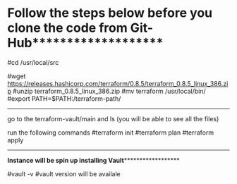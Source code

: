 # ********************Follow the steps below before you clone the code from Git-Hub***************************************

#cd /usr/local/src

#wget https://releases.hashicorp.com/terraform/0.8.5/terraform_0.8.5_linux_386.zip
#unzip terraform_0.8.5_linux_386.zip
#mv terraform /usr/local/bin/
#export PATH=$PATH:/terraform-path/

-----------------------------------------------------------------------------
go to the terraform-vault/main and ls (you will be able to see all the files)
 
run the following commands
#terraform init
#terraform plan
#terraform apply

------------------------------------------------------------------------------

********Instance will be spin up installing Vault**************************

#vault -v  #vault version will be availale
